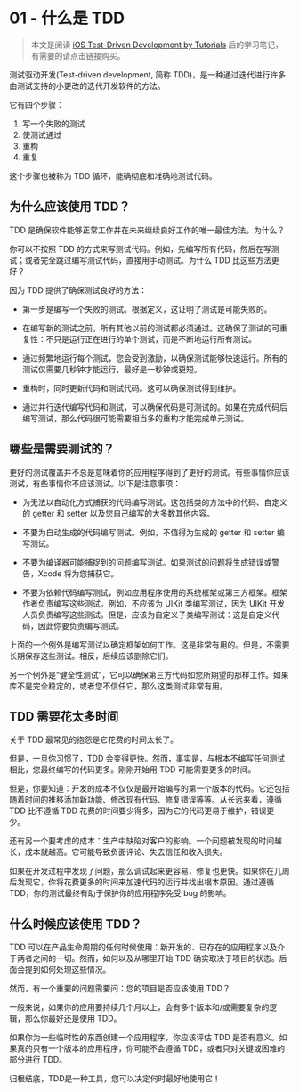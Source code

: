 # 01 - 什么是 TDD

> 本文是阅读 [iOS Test-Driven Development by Tutorials](https://store.raywenderlich.com/products/ios-test-driven-development) 后的学习笔记，有需要的请点击链接购买。

测试驱动开发(Test-driven development, 简称 TDD)，是一种通过迭代进行许多由测试支持的小更改的迭代开发软件的方法。

它有四个步骤：
1. 写一个失败的测试
2. 使测试通过
3. 重构
4. 重复

这个步骤也被称为 TDD 循环，能确彻底和准确地测试代码。

## 为什么应该使用 TDD？

TDD 是确保软件能够正常工作并在未来继续良好工作的唯一最佳方法。为什么？

你可以不按照 TDD 的方式来写测试代码。例如，先编写所有代码，然后在写测试；或者完全跳过编写测试代码，直接用手动测试。为什么 TDD 比这些方法更好？

因为 TDD 提供了确保测试良好的方法：

- 第一步是编写一个失败的测试。根据定义，这证明了测试是可能失败的。

- 在编写新的测试之前，所有其他以前的测试都必须通过。这确保了测试的可重复性：不只是运行正在进行的单个测试，而是不断地运行所有测试。

- 通过频繁地运行每个测试，您会受到激励，以确保测试能够快速运行。所有的测试仅需要几秒钟才能运行，最好是一秒钟或更短。

- 重构时，同时更新代码和测试代码。这可以确保测试得到维护。

- 通过并行迭代编写代码和测试，可以确保代码是可测试的。如果在完成代码后编写测试，那么代码很可能需要相当多的重构才能完成单元测试。

## 哪些是需要测试的？

更好的测试覆盖并不总是意味着你的应用程序得到了更好的测试。有些事情你应该测试，有些事情你不应该测试。以下是注意事项：

- 为无法以自动化方式捕获的代码编写测试。这包括类的方法中的代码、自定义的 getter 和 setter 以及您自己编写的大多数其他内容。

- 不要为自动生成的代码编写测试。例如，不值得为生成的 getter 和 setter 编写测试。

- 不要为编译器可能捕捉到的问题编写测试。如果测试的问题将生成错误或警告，Xcode 将为您捕获它。

- 不要为依赖代码编写测试，例如应用程序使用的系统框架或第三方框架。框架作者负责编写这些测试。例如，不应该为 UIKit 类编写测试，因为 UIKit 开发人员负责编写这些测试。但是，应该为自定义子类编写测试：这是自定义代码，因此你要负责编写测试。

上面的一个例外是编写测试以确定框架如何工作。这是非常有用的。但是，不需要长期保存这些测试。相反，后续应该删除它们。

另一个例外是“健全性测试”，它可以确保第三方代码如您所期望的那样工作。如果库不是完全稳定的，或者您不信任它，那么这类测试非常有用。

## TDD 需要花太多时间

关于 TDD 最常见的抱怨是它花费的时间太长了。

但是，一旦你习惯了，TDD 会变得更快。然而，事实是，与根本不编写任何测试相比，您最终编写的代码更多。刚刚开始用 TDD 可能需要更多的时间。

但是，你要知道：开发的成本不仅仅是最开始编写的第一个版本的代码。它还包括随着时间的推移添加新功能、修改现有代码、修复错误等等。从长远来看，遵循 TDD 比不遵循 TDD 花费的时间要少得多，因为它的代码更易于维护，错误更少。

还有另一个要考虑的成本：生产中缺陷对客户的影响。一个问题被发现的时间越长，成本就越高。它可能导致负面评论、失去信任和收入损失。

如果在开发过程中发现了问题，那么调试起来更容易，修复也更快。如果你在几周后发现它，你将花费更多的时间来加速代码的运行并找出根本原因。通过遵循 TDD，你的测试最终有助于保护你的应用程序免受 bug 的影响。

## 什么时候应该使用 TDD？

TDD 可以在产品生命周期的任何时候使用：新开发的、已存在的应用程序以及介于两者之间的一切。然而，如何以及从哪里开始 TDD 确实取决于项目的状态。后面会提到如何处理这些情况。

然而，有一个重要的问题需要问：您的项目是否应该使用 TDD？

一般来说，如果你的应用要持续几个月以上，会有多个版本和/或需要复杂的逻辑，那么你最好还是使用 TDD。

如果你为一些临时性的东西创建一个应用程序，你应该评估 TDD 是否有意义。如果真的只有一个版本的应用程序，你可能不会遵循 TDD，或者只对关键或困难的部分进行 TDD。

归根结底，TDD是一种工具，您可以决定何时最好地使用它！